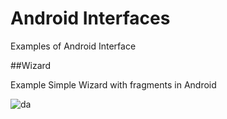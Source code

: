 # Android Interfaces

Examples of Android Interface

##Wizard

Example Simple Wizard with fragments in Android

![da](https://raw.github.com/davidcasr/AndroidInterfaces/master/example_wizard.png)
